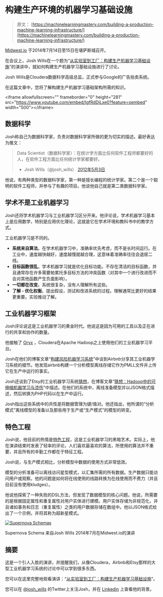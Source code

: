 # 构建生产环境的机器学习基础设施

> 原文： [https://machinelearningmastery.com/building-a-production-machine-learning-infrastructure/](https://machinelearningmastery.com/building-a-production-machine-learning-infrastructure/)

[Midwest.io](http://www.midwest.io/) 于2014年7月14日至15日在堪萨斯城召开。

在会议上，Josh Wills在一个题为“[从实验室到工厂：构建生产机器学习基础设施](https://www.youtube.com/watch?v=IgfRdDjLxe0)”的演讲中，就如何构建生产机器学习基础设施进行了讨论。

Josh Wills是Cloudera数据科学高级总监，正式参与Google的广告拍卖系统。

在这篇文章中，您将了解构建生产机器学习基础架构所需的知识。

&lt;iframe allowfullscreen="" frameborder="0" height="281" src="https://www.youtube.com/embed/IgfRdDjLxe0?feature=oembed" width="500"&gt;&lt;/iframe&gt;

## 数据科学

Josh称自己为数据科学家，负责对数据科学家所做的更为切实的描述。最好表达为推文：

> Data Scientist（数据科学家）：在统计学方面比任何软件工程师都要好的人，在软件工程方面比任何统计学家都要好。
> 
> - Josh Wills（@josh_wills） [2012年5月3日](https://twitter.com/josh_wills/status/198093512149958656)

他说，有两种类型的数据科学家，第一种是擅长编程的统计学家。第二个是一个聪明的软件工程师，并参与了有趣的项目。他说他自己就是第二类数据科学家。

## 学术不是工业机器学习

Josh还将学术机器学习与工业机器学习区分开来。他评论说，学术机器学习基本上是应用数学，特别是应用优化理论，这就是它在学术环境和教科书中的教学方式。

工业机器学习是不同的。

*   **系统来自算法**。在学术机器学习中，准确率优先考虑，而不是长时间运行。在工业中，速度越快越好，速度越慢就越合理，这意味着准确率往往会退居二线。
*   **目标函数很乱**。学术机器学习就是优化目标功能。不存在清洁的目标函数，并且通常存在许多需要帕累托多目标方法的冲突函数（对其中一个进行改进而不会对其他函数产生负面影响）。
*   **一切都在改变**。系统很复杂，没有人理解所有这些。
*   **了解 - 优化权衡**。提出假设，测试和改进系统的过程。理解通常比更好的结果更重要。实验推动了解。

## 工业机器学习框架

Josh评论说这是工业机器学习的黄金时代。他说这是因为可用的工具以及正在进行的共享和协作的数量。

他接触了 [Oryx](https://github.com/cloudera/oryx) ，Cloudera在Apache Hadoop之上使用他们的工业机器学习平台。

Josh在他们的博客文章“[构建风险机器学习系统](http://nerds.airbnb.com/architecting-machine-learning-system-risk/)”中谈到Airbnb分享其工业机器学习系统的细节。他发现airbnb构建一个分析模型离线存储它作为PMLL文件并上传它在生产中运行的事实。

Josh还谈到了Etsy的工业机器学习系统[猜想](https://github.com/etsy/Conjecture)，在博客文章“[猜想：Hadoop中的可伸缩机器学习与烫伤](http://codeascraft.com/2014/06/18/conjecture-scalable-machine-learning-in-hadoop-with-scalding/)”中描述。在他们的系统中，离线准备模型并以JSON格式描述，然后转换为PHP代码以在生产中运行。

Josh指出这些系统中的共性是将数据管理为键/值对。他还指出，他所谓的“分析模式”离线模型的准备以及那些用于生产或“生产模式”的模型的转变。

## 特色工程

Josh说，他目前的热情是[特色工程](http://machinelearningmastery.com/discover-feature-engineering-how-to-engineer-features-and-how-to-get-good-at-it/ "Discover Feature Engineering, How to Engineer Features and How to Get Good at It")，这是工业机器学习的黑暗艺术。实际上，他在演讲结束时发表了轻率的评论，人们喜欢最喜欢的算法，所使用的算法并不重要，并且所有的辛勤工作都在于特征工程。

Josh说，与生产模式相比，分析模型中数据的使用方式非常低效。

模型的分析准备可以离线访问星型模式，以汇集所需的所有数据。生产数据只能访问用户或观察。他的问题是如何将在线使用的线路转换为在线使用而不费力（并且目前没有使用kludges）。

他说他探索了一种失败的DSL方法，但发现了数据模型的核心问题。他说，所需要的是根据固定属性和重复属性对用户实体进行建模。用户实体存储为非规范化，并且诸如事务和日志（重复属性）之类的用户数据存储在数组中。他以JSON格式给出了一个示例，并将其称为超新星模式。

[![Supernova Schemas](img/1411b14b7f9d93391d486e249d21cfef.jpg)](https://3qeqpr26caki16dnhd19sv6by6v-wpengine.netdna-ssl.com/wp-content/uploads/2014/10/Supernova-Schemas.png)

Supernova Schema
来自Josh Wills 2014年7月在Midwest.io的演讲

## 摘要

这是一个引人入胜的演讲，并提醒我们，从像Cloudera，Airbnb和Etsy那样的大型工业机器学习系统的讨论中可以学到很多东西。

您可以在这里完整地观看演讲：“[从实验室到工厂：构建生产机器学习基础设施](https://www.youtube.com/watch?v=IgfRdDjLxe0)”。

您可以在 [@josh_wills](https://twitter.com/josh_wills) 的Twitter上关注Josh，并在 [Linkedin](https://www.linkedin.com/pub/josh-wills/0/82b/138) 上查看他的背景。